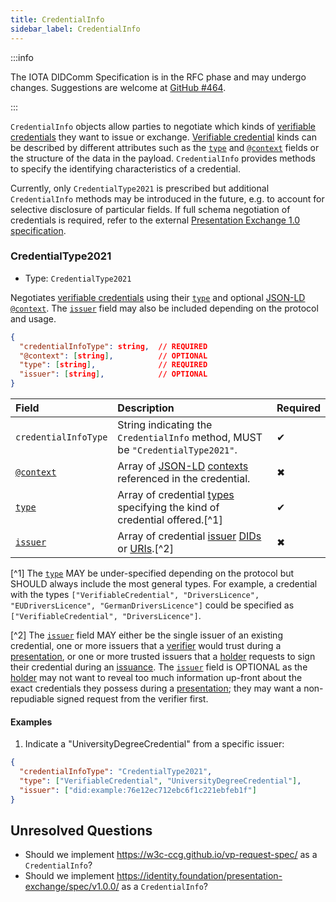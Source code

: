 ```yaml
---
title: CredentialInfo
sidebar_label: CredentialInfo
---
```


:::info

The IOTA DIDComm Specification is in the RFC phase and may undergo changes. Suggestions are welcome at [GitHub #464](https://github.com/iotaledger/identity.rs/discussions/464).

:::

`CredentialInfo` objects allow parties to negotiate which kinds of [verifiable credentials][VC] they want to issue or exchange. [Verifiable credential][VC] kinds can be described by different attributes such as the [`type`](https://www.w3.org/TR/vc-data-model/#types) and [`@context`](https://www.w3.org/TR/vc-data-model/#contexts) fields or the structure of the data in the payload. `CredentialInfo` provides methods to specify the identifying characteristics of a credential.

Currently, only `CredentialType2021` is prescribed but additional `CredentialInfo` methods may be introduced in the future, e.g. to account for selective disclosure of particular fields. If full schema negotiation of credentials is required, refer to the external [Presentation Exchange 1.0 specification](https://identity.foundation/presentation-exchange/spec/v1.0.0/).

### CredentialType2021

- Type: `CredentialType2021`

Negotiates [verifiable credentials][VC] using their [`type`][TYPE] and optional [JSON-LD][JSON-LD] [`@context`][CONTEXT]. The [`issuer`][ISSUER] field may also be included depending on the protocol and usage.

```json
{
  "credentialInfoType": string,  // REQUIRED
  "@context": [string],          // OPTIONAL
  "type": [string],              // REQUIRED
  "issuer": [string],            // OPTIONAL
}
```

| Field | Description | Required |
| :--- | :--- | :--- |
| `credentialInfoType` | String indicating the `CredentialInfo` method, MUST be `"CredentialType2021"`. | ✔ | 
| [`@context`][CONTEXT] | Array of [JSON-LD] [contexts][CONTEXT] referenced in the credential. | ✖ |
| [`type`][TYPE] | Array of credential [types][TYPE] specifying the kind of credential offered.[^1] | ✔ | 
| [`issuer`][ISSUER] | Array of credential [issuer][ISSUER] [DIDs](https://www.w3.org/TR/did-core/#dfn-decentralized-identifiers) or [URIs](https://www.w3.org/TR/vc-data-model/#dfn-uri).[^2] | ✖ |

[^1] The [`type`][TYPE] MAY be under-specified depending on the protocol but SHOULD always include the most general types. For example, a credential with the types `["VerifiableCredential", "DriversLicence", "EUDriversLicence", "GermanDriversLicence"]` could be specified as `["VerifiableCredential", "DriversLicence"]`. 

[^2] The [`issuer`][ISSUER] field MAY either be the single issuer of an existing credential, one or more issuers that a [verifier](./presentation#roles) would trust during a [presentation](./presentation), or one or more trusted issuers that a [holder](./issuance#roles) requests to sign their credential during an [issuance](./issuance). The [`issuer`][ISSUER] field is OPTIONAL as the [holder](./presentation#roles) may not want to reveal too much information up-front about the exact credentials they possess during a [presentation](./presentation); they may want a non-repudiable signed request from the verifier first. 

#### Examples

1. Indicate a "UniversityDegreeCredential" from a specific issuer:

```json
{
  "credentialInfoType": "CredentialType2021", 
  "type": ["VerifiableCredential", "UniversityDegreeCredential"],
  "issuer": ["did:example:76e12ec712ebc6f1c221ebfeb1f"]
}
```

## Unresolved Questions

- Should we implement https://w3c-ccg.github.io/vp-request-spec/ as a `CredentialInfo`?
- Should we implement https://identity.foundation/presentation-exchange/spec/v1.0.0/ as a `CredentialInfo`?

[VC]: https://www.w3.org/TR/vc-data-model
[JSON-LD]: https://json-ld.org/
[CONTEXT]: https://www.w3.org/TR/vc-data-model/#contexts
[TYPE]: https://www.w3.org/TR/vc-data-model/#types
[ISSUER]: https://www.w3.org/TR/vc-data-model/#issuer
